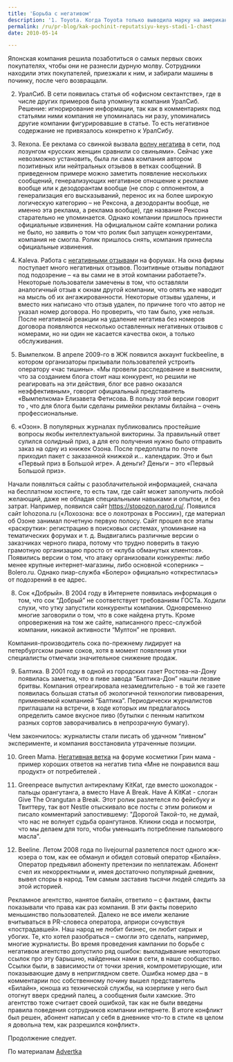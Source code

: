 ```yaml
---
title: 'Борьба с негативом'
description: '1. Toyota. Когда Toyota только выводила марку на американский рынок, в первых машинах было обнаружено много дефектов.'
permalink: /ru/pr-blog/kak-pochinit-reputatsiyu-keys-stadi-1-chast
date: 2010-05-14

---
```


Японская компания решила позаботиться о самых первых своих покупателях, чтобы они не разнесли дурную молву. Сотрудники находили этих покупателей, приезжали к ним, и забирали машины в починку, после чего возвращали.

2.	УралСиб. В сети появилась статья об «офисном сектантстве», где в числе других примеров была упомянута компания УралСиб. Решение:  игнорирование информации, так как в комментариях под статьями ними компания не упоминалась ни разу, упоминались другие компании фигурировавшие в статье. То есть негативное содержание не привязалось конкретно к УралСибу.

3.	Rexona. Ее реклама со свинкой вызвала <a href="https://forum.materinstvo.ru/lofiversion/index.php/t82671.html">волну негатива</a> в сети, под лозунгом «русских женщин сравнили со свиньями». Сейчас уже невозможно установить, была ли сама компания автором позитивных или нейтральных отзывов в ветках сообщений. В приведенном примере можно заметить появление нескольких сообщений, генерализующих негативное отношение к рекламе вообще или к дезодорантам вообще (не спор с оппонентом, а генерализация его высказываний, перенос их на более широкую логическую категорию – не Рексона, а дезодоранты вообще, не именно эта реклама, а реклама вообще), где название Рексона старательно не упоминается.   Однако  компании пришлось принести официальные извинения.  На официальном сайте компании ролика не было, но заявить о том что ролик был запущен конкурентами, компания не смогла. Ролик пришлось снять, компания принесла официальные извинения.

4.	Kaleva.  Работа с <a href="https://www.rabotjaga.ru/catalog/7-70724-p5.html">негативными отзывам</a>и на форумах. На окна фирмы поступает много негативных отзывов. Позитивные отзывы попадают под подозрение – «а вы сами не в этой компании работаете?». Некоторые пользователи замечены в том, что оставляли аналогичный отзыв к окнам другой компании, что опять же наводит на мысль об их ангажированности. Некоторые отзывы удалены, и вместо них написано что отзыв удален, по причине того что автор не указал номер договора. Но проверить, что там было, уже нельзя. После негативной реакции на удаление негатива без номеров договора появляются несколько оставленных негативных отзывов с номерами, но ни один не касается качества окон, а только обслуживания.

5.	Вымпелком.  В апреле 2009-го в ЖЖ появился аккаунт fuckbeeline, в котором организаторы призывали пользователей устроить оператору «час тишины». «Мы провели расследование и выяснили, что за созданием блога стоит наш конкурент, но решили не реагировать на эти действия, блог все равно оказался неэффективным»,  говорит официальный представитель «Вымпелкома» Елизавета Фетисова. В пользу этой версии говорит то , что для блога были сделаны римейки рекламы билайна – очень профессиональные.

7.	 «Озон».  В популярных журналах публиковались простейшие вопросы якобы интеллектуальной викторины. За правильный ответ сулился солидный приз, а для его получения нужно было отправить заказ на одну из книжек Озона. После предоплаты по почте приходил пакет с заказанной книжкой и… календарик. Это и был «Первый приз в Большой игре». А деньги? Деньги – это «Первый Большой приз».

Начали появляться сайты с разоблачительной информацией, сначала на бесплатном хостинге, то есть там, где сайт может заполучить любой желающий, даже не обладая специальными навыками и опытом, и без затрат. Например, появился сайт <a href="https://stopozon.narod.ru/">https://stopozon.narod.ru/</a>. Появился сайт lohozona.ru («Лохозона: все о лохотронах в России»), где материал об Озоне занимал почетную первую полосу. Сайт прошел все этапы «раскрутки»: регистрацию в поисковых системах, упоминание на тематических форумах и т. д. Выдвигались различные версии о заказчиках черного пиара, потому что трудно поверить в такую грамотную организацию просто от «клуба обманутых клиентов». Появились версии о том, что атаку организовали конкуренты: либо менее крупные интернет-магазины, либо основной «соперник» – Bolero.ru. Однако пиар-служба «Болеро» официально «открестилась» от подозрений в ее адрес.

8.	Сок «Добрый».  В 2004 году в Интернете появилась информация о том, что сок “Добрый” не соответствует требованиям ГОСТа. Ходили слухи, что утку запустили конкуренты компании. Одновременно многие заговорили о том, что в соке найдена ртуть. Кроме опровержения на том же сайте, написанного пресс-службой компании, никакой активности “Мултон” не проявил.

Компания-производитель сока по-прежнему лидирует на петербургском рынке соков, хотя в момент появления утки специалисты отмечали значительное снижение продаж.

9.	Балтика. В 2001 году в одной из городских газет Ростова-на-Дону появилась заметка, что в пиве завода “Балтика-Дон” нашли лезвие бритвы. Компания отреагировала незамедлительно -  в той же газете появилась большая статья об экологичной технологии пивоварения, применяемой компанией “Балтика”. Периодически журналистов приглашали на встречи, в ходе которых им предлагалось определить самое вкусное пиво (бутылки с пенным напитком разных сортов заворачивались в непрозрачную бумагу).

Чем закончилось: журналисты стали писать об удачном “пивном” эксперименте, и компания восстановила утраченные позиции.

10.	Green Mama. <a href="https://www.greenmama.ru/nid/2604159/#mess2604159">Негативная ветка</a> на форуме косметики Грин мама  - пример хороших ответов на негатив типа «Мне не понравился ваш продукт» от потребителей .

11.	Greenpeace выпустил антирекламу KitKat, где вместо шоколадок - пальцы орангутанга, а вместо Have A Break. Have A KitKat - слоган Give The Orangutan a Break. Этот ролик разлетелся по фейсбуку и Твиттеру, так вот Nestle отыскивало все посты с этим роликом и писало комментарий запостившему: "Дорогой Такой-то, не думай, что нас не волнует судьба орангутанов. Кликни сюда и посмотри, что мы делаем для того, чтобы уменьшить потребление пальмового масла".

12.	Beeline. Летом 2008 года по livejournal разлетелся пост одного жж-юзера о том, как ее обманул и обидел сотовый оператор «Билайн». Оператор предъявил абоненту претензии по неплатежам. Абонент счел их некорректными и, имея достаточно популярный дневник, вывел споры в народ. Тем самым заставив тысячи людей следить за этой историей.

Рекламное агентство, нанятое билайн, ответило – с фактами, факты показывали что права как раз компания. В эти факты поверило меньшинство пользователей. Далеко не все имели желание вчитываться в PR-словеса оператора, априори сочувствуя «пострадавшей». Наш народ не любит бизнес, он любит сирых и убогих. Те, кто хотел разобраться – смогли это сделать, например, многие журналисты. Во время проведения кампании по борьбе с негативом агентство допустило ряд ошибок: выкладывание некоторых ссылок про эту барышню, найденных нами в сети, в наше сообщество. Ссылки были, в зависимости от точки зрения, компрометирующие, или показывающие даму в неприглядном свете.  Ошибка номер два – в комментарии пос собственному почину вышел представитель «Билайн», юноша из технической службы, на юзерпике у него был отогнут вверх средний палец, а сообщения были хамские. Это агентство тоже считает своей ошибкой, так как не были введены правила поведения сотрудников компании  интернете. В итоге конфликт был решен, абонент написал у себя в дневнике что-то в стиле «в целом я довольна тем, как разрешился конфликт».

Продолжение следует.

По материалам <a href="https://community.livejournal.com/advevrtka">Advertka</a>

